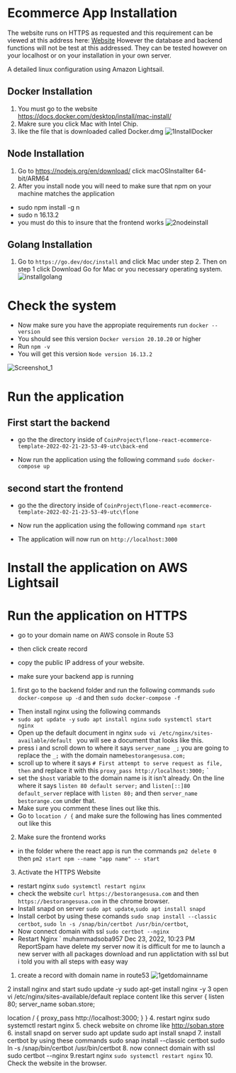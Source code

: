 # Ecommerce App Installation
The website runs on HTTPS as requested and this requirement can be viewed at this address here:
[Website](https://bestorangesusa.com/)
However the database and backend functions will not be test at this addressed.  They can be tested however on your localhost or on your installation in your own server.

A detailed linux configuration using Amazon Lightsail.

## Docker Installation
1. You must go to the website https://docs.docker.com/desktop/install/mac-install/
2. Makre sure you click Mac with Intel Chip.
3. like the file that is downloaded called Docker.dmg
![1InstallDocker](https://user-images.githubusercontent.com/21030885/204086266-feb75bf5-5629-45a3-8f12-ce605ce0e1aa.png)

## Node Installation
1. Go to https://nodejs.org/en/download/ click macOSInstallter 64-bit/ARM64
2. After you install node you will need to make sure that npm on your machine matches the application
-  sudo npm install -g n
-  sudo n 16.13.2
- you must do this to insure that the frontend works
![2nodeinstall](https://user-images.githubusercontent.com/21030885/204086286-0d8264c4-30c1-40bb-ae29-2b37bb2dcec2.png)

## Golang Installation
1.  Go to `https://go.dev/doc/install` and click Mac under step 2.  Then on step 1 click Download Go for Mac or you necessary operating system.
![installgolang](https://user-images.githubusercontent.com/21030885/204086292-f4eb9b92-6b6b-478c-a9ec-761608c392f4.png)


# Check the system
- Now make sure you have the appropiate requirements run `docker --version`
- You should see this version `Docker version 20.10.20` or higher
- Run `npm -v` 
- You will get this version  `Node version 16.13.2`


![Screenshot_1](https://user-images.githubusercontent.com/21030885/204087518-20625bcc-3fed-46d3-903a-26aa49712eec.png)





# Run the application

## First start the backend
- go the the directory inside of `CoinProject\flone-react-ecommerce-template-2022-02-21-23-53-49-utc\back-end`

- Now run the application using the following command `sudo docker-compose up`

## second start the frontend
- go the the directory inside of `CoinProject\flone-react-ecommerce-template-2022-02-21-23-53-49-utc\flone`

- Now run the application using the following command `npm start`

- The application will now run on `http://localhost:3000`

# Install the application on AWS Lightsail

# Run the application on HTTPS
- go to your domain name on AWS console in Route 53

- then click create record

- copy the public IP address of your website.

- make sure your backend app is running 
1. first go to the backend folder and run the following commands `sudo docker-compose up -d` and then `sudo docker-compose -f`

- Then install nginx using the following commands
- `sudo apt update -y` `sudo apt install nginx` `sudo systemctl start nginx`
- Open up the default document in nginx `sudo vi /etc/nginx/sites-available/default
` you will see a document that looks like this.
- press i and scroll down to where it says `server_name _;` you are going to replace the `_;` with the domain name`bestorangesusa.com;`
- scroll up to where it says `# First attempt to serve request as file, then` and replace it with this `proxy_pass http://localhost:3000;`
`
- set the `$host` variable to the domain name is it isn't already.  On the line where it says `listen 80 default server;` and `listen[::]80 default_server` replace with `listen 80;` and then `server_name bestorange.com` under that.
- Make sure you comment these lines out like this.
- Go to `location / {` and make sure the following has lines commented out like this
2. Make sure the frontend works
- in the folder where the react app is run the commands `pm2 delete 0` then `pm2 start npm --name "app name" -- start`
3. Activate the HTTPS Website
- restart nginx `sudo systemctl restart nginx`
- check the website `curl https://bestorangesusa.com` and then `https://bestorangesusa.com` in the chrome browser.
- Install snapd on server `sudo apt update`,`sudo apt install snapd`
- Install cerbot by using these comands `sudo snap install --classic certbot`, `sudo ln -s /snap/bin/certbot /usr/bin/certbot`,  
- Now connect domain with ssl `sudo certbot --nginx`
- Restart Nginx `
muhammadsoba957
Dec 23, 2022, 10:23 PM
ReportSpam
have delete my server now it is difficult for me to launch a new server with all packages download and run applictation with ssl but i told you with all steps with easy way
1. create a record with domain name in route53
![1getdomainname](https://user-images.githubusercontent.com/21030885/209463783-8d53c055-68ef-4081-b505-396ecf541d36.png)

2 install nginx and start
sudo update -y
sudo apt-get install nginx -y
3 open vi /etc/nginx/sites-available/default replace content like this
server {
listen 80;
server_name soban.store;


location / {
proxy_pass http://localhost:3000;
}
}
4. restart nginx
sudo systemctl restart nginx
5. check website on chrome like http://soban.store
6. install snapd on server
sudo apt update
sudo apt install snapd
7. install certbot by using these commands
sudo snap install --classic certbot
sudo ln -s /snap/bin/certbot /usr/bin/certbot
8. now connect domain with ssl
sudo certbot --nginx
9.restart nginx `sudo systemctl restart nginx`
10. Check the website in the browser.
